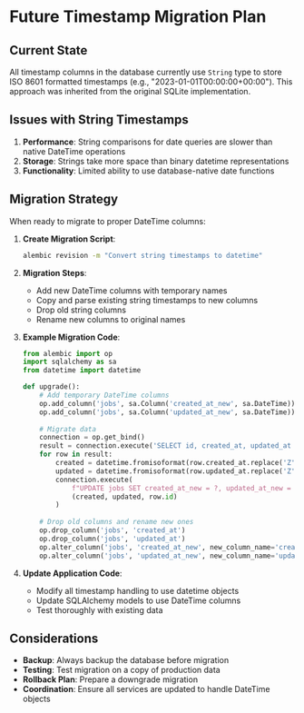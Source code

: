 # Future Timestamp Migration Plan

## Current State

All timestamp columns in the database currently use `String` type to store ISO 8601 formatted timestamps (e.g., "2023-01-01T00:00:00+00:00"). This approach was inherited from the original SQLite implementation.

## Issues with String Timestamps

1. **Performance**: String comparisons for date queries are slower than native DateTime operations
2. **Storage**: Strings take more space than binary datetime representations
3. **Functionality**: Limited ability to use database-native date functions

## Migration Strategy

When ready to migrate to proper DateTime columns:

1. **Create Migration Script**:
   ```bash
   alembic revision -m "Convert string timestamps to datetime"
   ```

2. **Migration Steps**:
   - Add new DateTime columns with temporary names
   - Copy and parse existing string timestamps to new columns
   - Drop old string columns
   - Rename new columns to original names

3. **Example Migration Code**:
   ```python
   from alembic import op
   import sqlalchemy as sa
   from datetime import datetime
   
   def upgrade():
       # Add temporary DateTime columns
       op.add_column('jobs', sa.Column('created_at_new', sa.DateTime))
       op.add_column('jobs', sa.Column('updated_at_new', sa.DateTime))
       
       # Migrate data
       connection = op.get_bind()
       result = connection.execute('SELECT id, created_at, updated_at FROM jobs')
       for row in result:
           created = datetime.fromisoformat(row.created_at.replace('Z', '+00:00'))
           updated = datetime.fromisoformat(row.updated_at.replace('Z', '+00:00'))
           connection.execute(
               f"UPDATE jobs SET created_at_new = ?, updated_at_new = ? WHERE id = ?",
               (created, updated, row.id)
           )
       
       # Drop old columns and rename new ones
       op.drop_column('jobs', 'created_at')
       op.drop_column('jobs', 'updated_at')
       op.alter_column('jobs', 'created_at_new', new_column_name='created_at')
       op.alter_column('jobs', 'updated_at_new', new_column_name='updated_at')
   ```

4. **Update Application Code**:
   - Modify all timestamp handling to use datetime objects
   - Update SQLAlchemy models to use DateTime columns
   - Test thoroughly with existing data

## Considerations

- **Backup**: Always backup the database before migration
- **Testing**: Test migration on a copy of production data
- **Rollback Plan**: Prepare a downgrade migration
- **Coordination**: Ensure all services are updated to handle DateTime objects